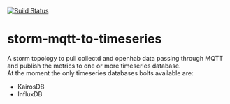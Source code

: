 [![Build Status](https://jenkins.teintel.com/job/storm-mqtt-to-timeseries/badge/icon)](https://jenkins.teintel.com/job/storm-mqtt-to-timeseries)

# storm-mqtt-to-timeseries
A storm topology to pull collectd and openhab data passing through MQTT and publish the metrics to one or more timeseries database.  
At the moment the only timeseries databases bolts available are:

* KairosDB
* InfluxDB


